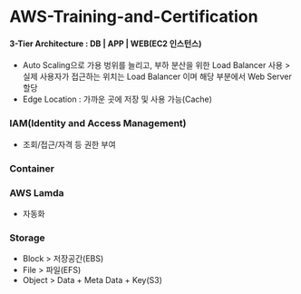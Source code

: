 # AWS-Training-and-Certification

#### 3-Tier Architecture : DB | APP | WEB(EC2 인스턴스)

* Auto Scaling으로 가용 벙위를 늘리고, 부하 분산을 위한 Load Balancer 사용 > 실제 사용자가 접근하는 위치는 Load Balancer 이며 해당 부분에서 Web Server 할당
* Edge Location : 가까운 곳에 저장 및 사용 가능(Cache)

### IAM(Identity and Access Management)
* 조회/접근/자격 등 권한 부여

### Container

### AWS Lamda 
* 자동화

### Storage
* Block > 저장공간(EBS)
* File  > 파일(EFS)
* Object > Data + Meta Data + Key(S3)

